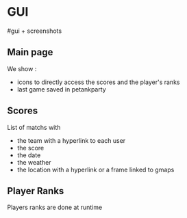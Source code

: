 # GUI #

#gui + screenshots

## Main page ##

We show :

  * icons to directly access the scores and the player's ranks
  * last game saved in petankparty

## Scores ##
List of matchs with
  * the team with a hyperlink to each user
  * the score
  * the date
  * the weather
  * the location with a hyperlink or a frame linked to gmaps

## Player Ranks ##
Players ranks are done at runtime